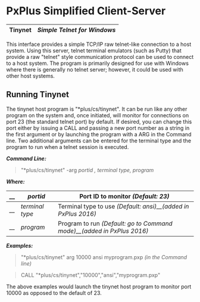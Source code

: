 # PxPlus Simplified Client-Server

**Tinynet** |  **_Simple Telnet for Windows_**  
---|---  
  
This interface provides a simple TCP/IP raw telnet-like connection to a host system. Using this server, telnet terminal emulators (such as Putty) that provide a raw "telnet" style communication protocol can be used to connect to a host system. The program is primarily designed for use with Windows where there is generally no telnet server; however, it could be used with other host systems.

## Running Tinynet

The tinynet host program is "*plus/cs/tinynet". It can be run like any other program on the system and, once initiated, will monitor for connections on port 23 (the standard telnet port) by default. If desired, you can change this port either by issuing a CALL and passing a new port number as a string in the first argument or by launching the program with a ARG <portid> in the Command line. Two additional arguments can be entered for the terminal type and the program to run when a telnet session is executed.

**_Command Line:_**

> "*plus/cs/tinynet" -arg  _portid_ _,_  _terminal type,_  _program_

**_Where:_**

__ |  _portid_ |  Port ID to monitor _(Default: 23)_  
---|---|---  
__ |  _terminal type_ |  Terminal type to use _(Default: ansi)__(added in PxPlus 2016)_  
__ |  _program_ |  Program to run _(Default: go to Command mode)__(added in PxPlus 2016)_  
  
**_Examples:_**

> "*plus/cs/tinynet" arg 10000 ansi myprogram.pxp  _(in the Command line)_

> CALL "*plus/cs/tinynet","10000","ansi","myprogram.pxp"

The above examples would launch the tinynet host program to monitor port 10000 as opposed to the default of 23.
